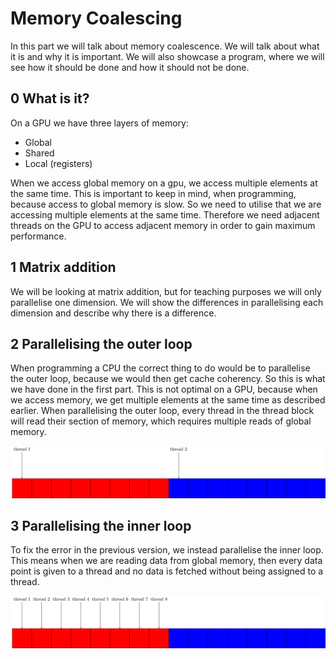 Memory Coalescing
=================
In this part we will talk about memory coalescence. We will talk about what it
is and why it is important. We will also showcase a program, where we will see
how it should be done and how it should not be done.

0 What is it?
-------------
On a GPU we have three layers of memory:
- Global
- Shared
- Local (registers)

When we access global memory on a gpu, we access multiple elements at the same
time. This is important to keep in mind, when programming, because access to
global memory is slow. So we need to utilise that we are accessing multiple
elements at the same time. Therefore we need adjacent threads on the GPU to
access adjacent memory in order to gain maximum performance.

1 Matrix addition
-----------------
We will be looking at matrix addition, but for teaching purposes we will only
parallelise one dimension. We will show the differences in parallelising each
dimension and describe why there is a difference.

2 Parallelising the outer loop
------------------------------
When programming a CPU the correct thing to do would be to parallelise the outer
loop, because we would then get cache coherency. So this is what we have done in
the first part. This is not optimal on a GPU, because when we access memory, we
get multiple elements at the same time as described earlier. When parallelising
the outer loop, every thread in the thread block will read their section of
memory, which requires multiple reads of global memory.

![Every thread will read from a different block of memory](notcoalesced.png)

3 Parallelising the inner loop
------------------------------
To fix the error in the previous version, we instead parallelise the inner loop.
This means when we are reading data from global memory, then every data point is
given to a thread and no data is fetched without being assigned to a thread.

![All threads read within the same block of memory](coalesced.png)
